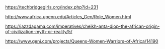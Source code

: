 https://techbridgegirls.org/index.php?id=231

http://www.africa.upenn.edu/Articles_Gen/Role_Women.html

https://jazzdagama.com/imperatives/cheikh-anta-diop-the-african-origin-of-civilization-myth-or-reality/5/

https://www.geni.com/projects/Queens-Women-Warriors-of-Africa/14190